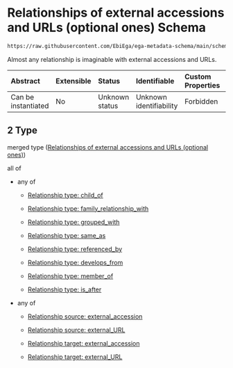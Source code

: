 # Relationships of external accessions and URLs (optional ones) Schema

```txt
https://raw.githubusercontent.com/EbiEga/ega-metadata-schema/main/schemas/EGA.study.json#/properties/study_relationships/items/allOf/1/anyOf/2
```

Almost any relationship is imaginable with external accessions and URLs.

| Abstract            | Extensible | Status         | Identifiable            | Custom Properties | Additional Properties | Access Restrictions | Defined In                                                                 |
| :------------------ | :--------- | :------------- | :---------------------- | :---------------- | :-------------------- | :------------------ | :------------------------------------------------------------------------- |
| Can be instantiated | No         | Unknown status | Unknown identifiability | Forbidden         | Allowed               | none                | [EGA.study.json\*](../../../schemas/EGA.study.json "open original schema") |

## 2 Type

merged type ([Relationships of external accessions and URLs (optional ones)](ega-19-properties-study-relationships-items-allof-relationship-constraints-for-a-study-anyof-relationships-of-external-accessions-and-urls-optional-ones.md))

all of

*   any of

    *   [Relationship type: child_of](ega-12-definitions-relationship-type-child_of.md "check type definition")

    *   [Relationship type: family_relationship_with](ega-12-definitions-relationship-type-family_relationship_with.md "check type definition")

    *   [Relationship type: grouped_with](ega-12-definitions-relationship-type-grouped_with.md "check type definition")

    *   [Relationship type: same_as](ega-12-definitions-relationship-type-same_as.md "check type definition")

    *   [Relationship type: referenced_by](ega-12-definitions-relationship-type-referenced_by.md "check type definition")

    *   [Relationship type: develops_from](ega-12-definitions-relationship-type-develops_from.md "check type definition")

    *   [Relationship type: member_of](ega-12-definitions-relationship-type-member_of.md "check type definition")

    *   [Relationship type: is_after](ega-12-definitions-relationship-type-is_after.md "check type definition")

*   any of

    *   [Relationship source: external_accession](ega-12-definitions-relationship-source-external_accession.md "check type definition")

    *   [Relationship source: external_URL](ega-12-definitions-relationship-source-external_url.md "check type definition")

    *   [Relationship target: external_accession](ega-12-definitions-relationship-target-external_accession.md "check type definition")

    *   [Relationship target: external_URL](ega-12-definitions-relationship-target-external_url.md "check type definition")
